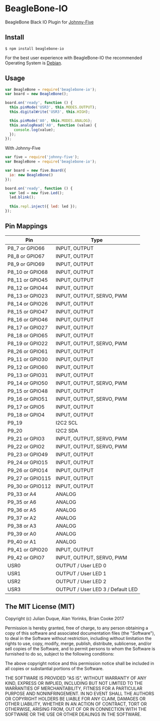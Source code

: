 # BeagleBone-IO
BeagleBone Black IO Plugin for [Johnny-Five](http://johnny-five.io)

## Install

```
$ npm install beaglebone-io
```

For the best user experience with BeagleBone-IO the recommended Operating
System is [Debian](http://beagleboard.org/latest-images).

## Usage

``` js
var BeagleBone = require('beaglebone-io');
var board = new BeagleBone();

board.on('ready', function () {
  this.pinMode('USR3', this.MODES.OUTPUT);
  this.digitalWrite('USR3', this.HIGH);

  this.pinMode('A0', this.MODES.ANALOG);
  this.analogRead('A0', function (value) {
    console.log(value);
  });
});
```

With Johnny-Five
``` js
var five = require('johnny-five');
var BeagleBone = require('beaglebone-io');

var board = new five.Board({ 
  io: new BeagleBone()
});

board.on('ready', function () {
  var led = new five.Led();
  led.blink();
  
  this.repl.inject({ led: led });
});
```

## Pin Mappings

| Pin | Type |
|-----|------|
| P8_7 or GPIO66 | INPUT, OUTPUT |
| P8_8 or GPIO67 | INPUT, OUTPUT |
| P8_9 or GPIO69 | INPUT, OUTPUT |
| P8_10 or GPIO68 | INPUT, OUTPUT |
| P8_11 or GPIO45 | INPUT, OUTPUT |
| P8_12 or GPIO44 | INPUT, OUTPUT |
| P8_13 or GPIO23 | INPUT, OUTPUT, SERVO, PWM |
| P8_14 or GPIO26 | INPUT, OUTPUT |
| P8_15 or GPIO47 | INPUT, OUTPUT |
| P8_16 or GPIO46 | INPUT, OUTPUT |
| P8_17 or GPIO27 | INPUT, OUTPUT |
| P8_18 or GPIO65 | INPUT, OUTPUT |
| P8_19 or GPIO22 | INPUT, OUTPUT, SERVO, PWM |
| P8_26 or GPIO61 | INPUT, OUTPUT |
| P9_11 or GPIO30 | INPUT, OUTPUT |
| P9_12 or GPIO60 | INPUT, OUTPUT |
| P9_13 or GPIO31 | INPUT, OUTPUT |
| P9_14 or GPIO50 | INPUT, OUTPUT, SERVO, PWM |
| P9_15 or GPIO48 | INPUT, OUTPUT |
| P9_16 or GPIO51 | INPUT, OUTPUT, SERVO, PWM |
| P9_17 or GPIO5 | INPUT, OUTPUT |
| P9_18 or GPIO4 | INPUT, OUTPUT |
| P9_19 | I2C2 SCL |
| P9_20 | I2C2 SDA |
| P9_21 or GPIO3 | INPUT, OUTPUT, SERVO, PWM |
| P9_22 or GPIO2 | INPUT, OUTPUT, SERVO, PWM |
| P9_23 or GPIO49 | INPUT, OUTPUT |
| P9_24 or GPIO15 | INPUT, OUTPUT |
| P9_26 or GPIO14 | INPUT, OUTPUT |
| P9_27 or GPIO115 | INPUT, OUTPUT |
| P9_30 or GPIO112 | INPUT, OUTPUT |
| P9_33 or A4 | ANALOG |
| P9_35 or A6 | ANALOG |
| P9_36 or A5 | ANALOG |
| P9_37 or A2 | ANALOG |
| P9_38 or A3 | ANALOG |
| P9_39 or A0 | ANALOG |
| P9_40 or A1 | ANALOG |
| P9_41 or GPIO20 | INPUT, OUTPUT |
| P9_42 or GPIO7 | INPUT, OUTPUT, SERVO, PWM |
| USR0 | OUTPUT / User LED 0 |
| USR1 | OUTPUT / User LED 1 |
| USR2 | OUTPUT / User LED 2 |
| USR3 | OUTPUT / User LED 3 / Default LED |


## The MIT License (MIT)

Copyright (c) Julian Duque, Alan Yorinks, Brian Cooke 2017

Permission is hereby granted, free of charge, to any person obtaining a copy
of this software and associated documentation files (the "Software"), to deal
in the Software without restriction, including without limitation the rights
to use, copy, modify, merge, publish, distribute, sublicense, and/or sell
copies of the Software, and to permit persons to whom the Software is
furnished to do so, subject to the following conditions:

The above copyright notice and this permission notice shall be included in
all copies or substantial portions of the Software.

THE SOFTWARE IS PROVIDED "AS IS", WITHOUT WARRANTY OF ANY KIND, EXPRESS OR
IMPLIED, INCLUDING BUT NOT LIMITED TO THE WARRANTIES OF MERCHANTABILITY,
FITNESS FOR A PARTICULAR PURPOSE AND NONINFRINGEMENT. IN NO EVENT SHALL THE
AUTHORS OR COPYRIGHT HOLDERS BE LIABLE FOR ANY CLAIM, DAMAGES OR OTHER
LIABILITY, WHETHER IN AN ACTION OF CONTRACT, TORT OR OTHERWISE, ARISING FROM,
OUT OF OR IN CONNECTION WITH THE SOFTWARE OR THE USE OR OTHER DEALINGS IN
THE SOFTWARE.

